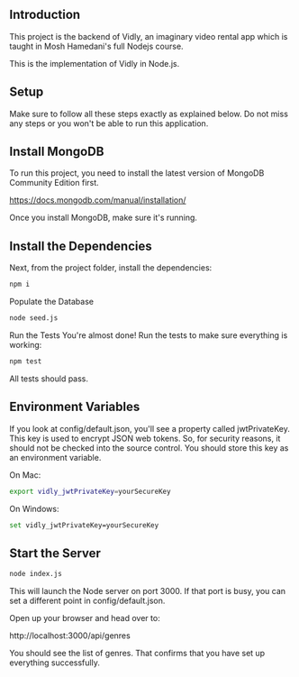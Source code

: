 ## Introduction
This project is the backend of Vidly, an imaginary video rental app which is taught in Mosh Hamedani's full Nodejs course.

This is the implementation of Vidly in Node.js.

## Setup
Make sure to follow all these steps exactly as explained below. Do not miss any steps or you won't be able to run this application.

## Install MongoDB
To run this project, you need to install the latest version of MongoDB Community Edition first.

https://docs.mongodb.com/manual/installation/

Once you install MongoDB, make sure it's running.

## Install the Dependencies
Next, from the project folder, install the dependencies:

```bash
npm i
```
Populate the Database
```bash
node seed.js
```
Run the Tests
You're almost done! Run the tests to make sure everything is working:

```bash
npm test
```
All tests should pass.

## Environment Variables
If you look at config/default.json, you'll see a property called jwtPrivateKey. This key is used to encrypt JSON web tokens. So, for security reasons, it should not be checked into the source control. You should store this key as an environment variable.

On Mac:

```bash
export vidly_jwtPrivateKey=yourSecureKey
```

On Windows:

```bash
set vidly_jwtPrivateKey=yourSecureKey
```

## Start the Server
```bash
node index.js
```
This will launch the Node server on port 3000. If that port is busy, you can set a different point in config/default.json.

Open up your browser and head over to:

http://localhost:3000/api/genres

You should see the list of genres. That confirms that you have set up everything successfully.
